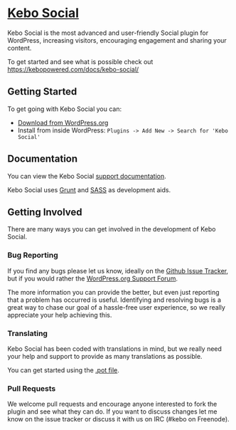 # [Kebo Social](https://kebopowered.com/plugins/kebo-social/)

Kebo Social is the most advanced and user-friendly Social plugin for WordPress, increasing visitors, encouraging engagement and sharing your content.

To get started and see what is possible check out <https://kebopowered.com/docs/kebo-social/>

## Getting Started

To get going with Kebo Social you can:

  * [Download from WordPress.org](http://downloads.wordpress.org/plugin/kebo-social.zip)
  * Install from inside WordPress: `Plugins -> Add New -> Search for 'Kebo Social'`

## Documentation

You can view the Kebo Social [support documentation](https://kebopowered.com/docs/kebo-social/).

Kebo Social uses [Grunt](http://gruntjs.com/) and [SASS](http://sass-lang.com/) as development aids.

## Getting Involved

There are many ways you can get involved in the development of Kebo Social.

### Bug Reporting

If you find any bugs please let us know, ideally on the [Github Issue Tracker](https://github.com/kebopowered/wp-kebo-social/issues), but if you would rather the [WordPress.org Support Forum](http://wordpress.org/support/plugin/kebo-social).

The more information you can provide the better, but even just reporting that a problem has occurred is useful. Identifying and resolving bugs is a great way to chase our goal of a hassle-free user experience, so we really appreciate your help achieving this.

### Translating

Kebo Social has been coded with translations in mind, but we really need your help and support to provide as many translations as possible.

You can get started using the [.pot file](https://github.com/kebopowered/wp-kebo-social/blob/master/languages/kbso.pot).

### Pull Requests

We welcome pull requests and encourage anyone interested to fork the plugin and see what they can do. If you want to discuss changes let me know on the issue tracker or discuss it with us on IRC (#kebo on Freenode).

